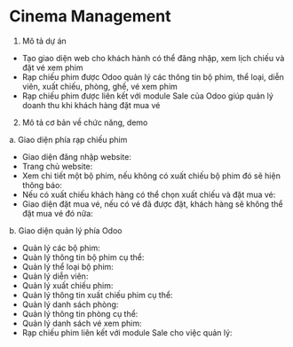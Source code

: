 # Cinema Management

1. Mô tả dự án
   
- Tạo giao diện web cho khách hành có thể đăng nhập, xem lịch chiếu và đặt vé xem phim
- Rạp chiếu phim được Odoo quản lý các thông tin bộ phim, thể loại, diễn viên, xuất chiếu, phòng, ghế, vé xem phim
- Rạp chiếu phim được liên kết với module Sale của Odoo giúp quản lý doanh thu khi khách hàng đặt mua vé

2. Mô tả cơ bản về chức năng, demo
  
a. Giao diện phía rạp chiếu phim
- Giao diện đăng nhập website:
- Trang chủ website:
- Xem chi tiết một bộ phim, nếu không có xuất chiếu bộ phim đó sẽ hiện thông báo:
- Nếu có xuất chiếu khách hàng có thể chọn xuất chiếu và đặt mua vé:
- Giao diện đặt mua vé, nếu có vé đã được đặt, khách hàng sẽ không thể đặt mua vé đó nữa:

b. Giao diện quản lý phía Odoo
- Quản lý các bộ phim:
- Quản lý thông tin bộ phim cụ thể:
- Quản lý thể loại bộ phim:
- Quản lý diễn viên:
- Quản lý xuất chiếu phim:
- Quản lý thông tin xuất chiếu phim cụ thể:
- Quản lý danh sách phòng:
- Quản lý thông tin phòng cụ thể:
- Quản lý danh sách vé xem phim:
- Rạp chiếu phim liên kết với module Sale cho việc quản lý:
     
